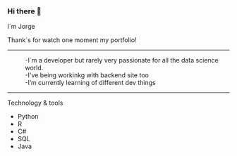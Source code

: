 ### Hi there 👋

I´m Jorge

Thank´s for watch one moment my portfolio!
<hr>
<dd>-I´m a developer but rarely very passionate for all the data science world.</dd>
<dd>-I've being workinkg with backend site too</dd>
<dd>-I’m currently learning of different dev things</dd>
<hr>
Technology & tools
<ul>
  <li>Python</li>
  <li>R</li>
  <li>C#</li>
  <li>SQL</li>
  <li>Java</li>
   </ul>


<!--
**sac8321/sac8321** is a ✨ _special_ ✨ repository because its `README.md` (this file) appears on your GitHub profile.

Here are some ideas to get you started:

- 🔭 I’m currently working on ...
- 🌱 I’m currently learning ...
- 👯 I’m looking to collaborate on ...
- 🤔 I’m looking for help with ...
- 💬 Ask me about ...
- 📫 How to reach me: ...
- 😄 Pronouns: ...
- ⚡ Fun fact: ...
-->
